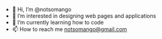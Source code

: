 - 👋 Hi, I’m @notsomango
- 👀 I’m interested in designing web pages and applications
- 🌱 I’m currently learning how to code
- 📫 How to reach me notsomango@gmail.com

<!---
notsomango/notsomango is a ✨ special ✨ repository because its `README.md` (this file) appears on your GitHub profile.
You can click the Preview link to take a look at your changes.
--->
